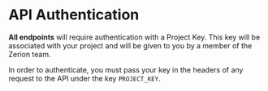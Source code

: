 # API Authentication

**All endpoints** will require authentication with a Project Key. This key will be associated with your project and will be given to you by a member of the Zerion team. 

In order to authenticate, you must pass your key in the headers of any request to the API under the key `PROJECT_KEY`. 